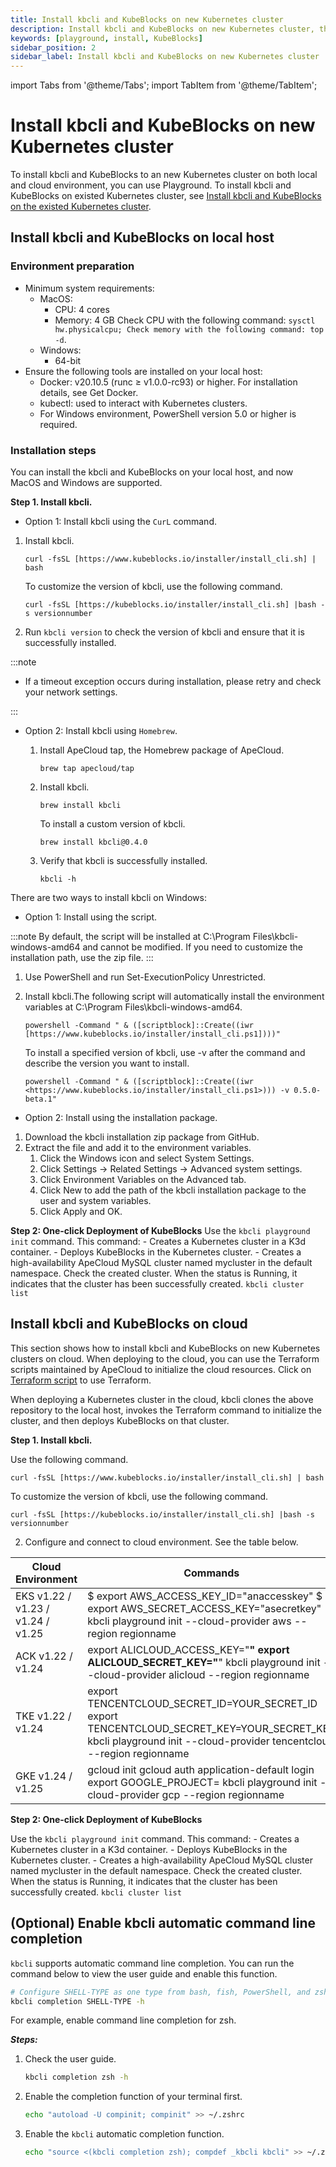 ```yaml
---
title: Install kbcli and KubeBlocks on new Kubernetes cluster
description: Install kbcli and KubeBlocks on new Kubernetes cluster, the environment is clean
keywords: [playground, install, KubeBlocks]
sidebar_position: 2
sidebar_label: Install kbcli and KubeBlocks on new Kubernetes cluster
---
```


import Tabs from '@theme/Tabs';
import TabItem from '@theme/TabItem';

# Install kbcli and KubeBlocks on new Kubernetes cluster

To install kbcli and KubeBlocks to an new Kubernetes cluster on both local and cloud environment, you can use Playground. To install kbcli and KubeBlocks on existed Kubernetes cluster, see [Install kbcli and KubeBlocks on the existed Kubernetes cluster](./install-kbcli-and-kubeblocks-on-the-existed-kubernetes-clusters.md).

## Install kbcli and KubeBlocks on local host

### Environment preparation

- Minimum system requirements:
  - MacOS:
    - CPU: 4 cores
    - Memory: 4 GB
    Check CPU with the following command: `sysctl hw.physicalcpu; Check memory with the following command: top -d`.
  - Windows:
    - 64-bit
- Ensure the following tools are installed on your local host:
  - Docker: v20.10.5 (runc ≥ v1.0.0-rc93) or higher. For installation details, see Get Docker.
  - kubectl: used to interact with Kubernetes clusters.
  - For Windows environment, PowerShell version 5.0 or higher is required.

### Installation steps

You can install the kbcli and KubeBlocks on your local host, and now MacOS and Windows are supported.

**Step 1. Install kbcli.**

<Tabs>
<TabItem value="MacOS" label="MacOS">

- Option 1: Install kbcli using the `CurL` command.

1. Install kbcli.

   ```
   curl -fsSL [https://www.kubeblocks.io/installer/install_cli.sh] | bash
   ```

   To customize the version of kbcli, use the following command.

   ```
   curl -fsSL [https://kubeblocks.io/installer/install_cli.sh] |bash -s versionnumber
   ```

2. Run `kbcli version` to check the version of kbcli and ensure that it is successfully installed.

:::note

- If a timeout exception occurs during installation, please retry and check your network settings.

:::

- Option 2: Install kbcli using `Homebrew`.

    1. Install ApeCloud tap, the Homebrew package of ApeCloud.

        ```
        brew tap apecloud/tap
        ```

    2. Install kbcli.

        ```
        brew install kbcli
        ```

        To install a custom version of kbcli.

        ```
        brew install kbcli@0.4.0
        ```

    3. Verify that kbcli is successfully installed.

        ```
        kbcli -h
        ```

</TabItem>

<TabItem value="Windows" label="Windows">

There are two ways to install kbcli on Windows:

- Option 1: Install using the script.

:::note
By default, the script will be installed at C:\Program Files\kbcli-windows-amd64 and cannot be modified.
If you need to customize the installation path, use the zip file.
:::

1. Use PowerShell and run Set-ExecutionPolicy Unrestricted.
2. Install kbcli.The following script will automatically install the environment variables at C:\Program Files\kbcli-windows-amd64.

    ```
    powershell -Command " & ([scriptblock]::Create((iwr [https://www.kubeblocks.io/installer/install_cli.ps1])))"
    ```

    To install a specified version of kbcli, use -v after the command and describe the version you want to install.

    ```
    powershell -Command " & ([scriptblock]::Create((iwr <https://www.kubeblocks.io/installer/install_cli.ps1>))) -v 0.5.0-beta.1"
    ```

- Option 2: Install using the installation package.

1. Download the kbcli installation zip package from GitHub.
2. Extract the file and add it to the environment variables.
    1. Click the Windows icon and select System Settings.
    2. Click Settings -> Related Settings -> Advanced system settings.
    3. Click Environment Variables on the Advanced tab.
    4. Click New to add the path of the kbcli installation package to the user and system variables.
    5. Click Apply and OK.

</TabItem>
</Tabs>

**Step 2: One-click Deployment of KubeBlocks**
Use the `kbcli playground init` command. This command:
    - Creates a Kubernetes cluster in a K3d container.
    - Deploys KubeBlocks in the Kubernetes cluster.
    - Creates a high-availability ApeCloud MySQL cluster named mycluster in the default namespace.
Check the created cluster. When the status is Running, it indicates that the cluster has been successfully created.
    ```
    kbcli cluster list
    ```

## Install kbcli and KubeBlocks on cloud

This section shows how to install kbcli and KubeBlocks on new Kubernetes clusters on cloud.
When deploying to the cloud, you can use the Terraform scripts maintained by ApeCloud to initialize the cloud resources. Click on [Terraform script](https://github.com/apecloud/cloud-provider) to use Terraform.

When deploying a Kubernetes cluster in the cloud, kbcli clones the above repository to the local host, invokes the Terraform command to initialize the cluster, and then deploys KubeBlocks on that cluster.

**Step 1. Install kbcli.**

Use the following command.

   ```
   curl -fsSL [https://www.kubeblocks.io/installer/install_cli.sh] | bash
   ```

   To customize the version of kbcli, use the following command.

   ```
   curl -fsSL [https://kubeblocks.io/installer/install_cli.sh] |bash -s versionnumber
   ```
2. Configure and connect to cloud environment. See the table below.

| Cloud Environment                 | Commands                                                                                                                                                                |
|-----------------------------------|-------------------------------------------------------------------------------------------------------------------------------------------------------------------------|
| EKS v1.22 / v1.23 / v1.24 / v1.25 | $ export AWS_ACCESS_KEY_ID="anaccesskey"  $ export  AWS_SECRET_ACCESS_KEY="asecretkey"  kbcli playground init  --cloud-provider aws --region regionname                 |
| ACK v1.22 / v1.24                 | export ALICLOUD_ACCESS_KEY="************"  export ALICLOUD_SECRET_KEY="************"  kbcli playground init --cloud-provider alicloud --region regionname               |
| TKE v1.22 / v1.24                 | export TENCENTCLOUD_SECRET_ID=YOUR_SECRET_ID  export  TENCENTCLOUD_SECRET_KEY=YOUR_SECRET_KEY  kbcli playground init  --cloud-provider tencentcloud --region regionname |
| GKE v1.24 / v1.25                 | gcloud init  gcloud auth application-default login   export GOOGLE_PROJECT= <project name> kbcli playground init --cloud-provider gcp  --region regionname              |

**Step 2: One-click Deployment of KubeBlocks**

Use the `kbcli playground init` command. This command:
    - Creates a Kubernetes cluster in a K3d container.
    - Deploys KubeBlocks in the Kubernetes cluster.
    - Creates a high-availability ApeCloud MySQL cluster named mycluster in the default namespace.
Check the created cluster. When the status is Running, it indicates that the cluster has been successfully created.
    ```
    kbcli cluster list
    ```
## (Optional) Enable kbcli automatic command line completion

`kbcli` supports automatic command line completion. You can run the command below to view the user guide and enable this function.

```bash
# Configure SHELL-TYPE as one type from bash, fish, PowerShell, and zsh
kbcli completion SHELL-TYPE -h
```

For example, enable command line completion for zsh.

***Steps:***

1. Check the user guide.

    ```bash
    kbcli completion zsh -h
    ```

2. Enable the completion function of your terminal first.

    ```bash
    echo "autoload -U compinit; compinit" >> ~/.zshrc
    ```

3. Enable the `kbcli` automatic completion function.

    ```bash
    echo "source <(kbcli completion zsh); compdef _kbcli kbcli" >> ~/.zshrc
    ```